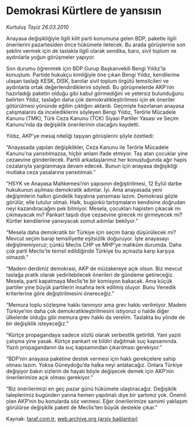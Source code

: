 # Demokrasi Kürtlere de yansısın

*Kurtuluş Tayiz 26.03.2010*

<div class="yazi"><p>Anayasa değişikliğiyle ilgili kilit parti konumuna gelen BDP, paketle ilgili önerilerini pazartesiden önce hükümete iletecek. Bu arada görüşlerine son şeklini vermek için de taslakla ilgili olarak sendika, baro, sivil toplum ve aydınlarla yoğun görüşmeler yapıyor. </p>
<p>Son durumu öğrenmek için BDP Gurup Başkanvekili Bengi Yıldız’la konuştum. Partide hukukçu kimliğiyle öne çıkan Bengi Yıldız, kendilerine ulaşan taslağı KESK, DİSK, barolar sivil toplum örgütü temsilcileri ve aydınlarla ortak değerlendirdiklerini söyledi. Bu görüşmelerde AKP’nin hazırladığı paketin olduğu gibi kabul görmediğini ve yetersiz bulunduğunu belirten Yıldız, taslağın daha çok demokratikleştirilmesi için ek öneriler götürülmesi yönünde eğilim çıktığını aktardı. Geçmişte hazırlanan anayasa çalışmalarını da incelediklerini söyleyen Bengi Yıldız, Terörle Mücadele Kanunu (TMK), Türk Ceza Kanunu (TCK) Siyasi Partiler Yasası ve Seçim Kanunu’nda da değişiklik önerilerinin olacağını kaydetti. </p>
<p>Yıldız, AKP’ye mesaj niteliği taşıyan görüşlerini şöyle özetledi: </p>
<p>“Anayasada yapılan değişiklikler, Ceza Kanunu ile Terörle Mücadele Kanunu’na yansıtılmazsa, hiçbir anlam ifade etmiyor. Taş atan çocuklar yine cezaevine gönderilecek. Partili arkadaşlarımız her konuştuğunda ağır hapis cezalarıyla yargılanmaya devam edecek. Bunun için anayasa değişikliği mutlaka ceza yasalarına yansıtılmalı.”</p>
<p>“HSYK ve Anayasa Mahkemesi’nin yapısının değiştirilmesi, 12 Eylül darbe hukukunun aşılması demokratik adımlar. İyi. Ama anayasada yeni değişimlerin halkın gündelik hayatına yansıması lazım. Demokrasi gözle görülür, elle tutulur olmalı. Halk, bugünkü tartışmaların kendisine doğrudan neyi kazandıracağını pek bilmiyor. Mesela, çocukları hapisten çıkacak mı çıkmayacak mı? Pankart taşıdı diye cezaevine girecek mi girmeyecek mi? Kürtler kendilerine yansıyacak somut adımlar bekliyor.”</p>
<p>“Mesela daha demokratik bir Türkiye için seçim barajı düşürülecek mi? Mevcut seçim barajı temsiliyette eşitsizlik doğuruyor. İşte anayasayı değiştiremiyoruz; çünkü Meclis CHP ve MHP’ye mahkûm durumda. Daha çok parti Meclis’te temsil edildiğinde Türkiye bu açmazla karşı karşıya olmazdı.” </p>
<p>“Madem derdimiz demokrasi, AKP de müzakereye açık olsun. Biz mevcut taslağa pratik olarak yedirilebilecek önerileri de gündeme getireceğiz. Mesela, parti kapatmaya Meclis’te bir komisyon bakacak. Ama küçük partiler yine büyük partilerin insafına terk edilmiş oluyor. Bunu Venedik kriterlerine göre değiştirilmesini önereceğiz.” </p>
<p>“Memura toplu sözleşme hakkı tanınıyor ama grev hakkı verilmiyor. Madem Türkiye’nin daha çok demokratikleştirilmesini istiyoruz o halde diğer ülkelerde olduğu gibi memura grev hakkı da verelim. Taslakta bu yönde de bir değişiklik isteyeceğiz.”</p>
<p>“Kürtçe propagandaya sadece sözlü olarak serbestlik getirildi. Yani yazılı çalışma yine yasak. Kürtçe pankart ve bildiri dağıtmak suç kapsamında. Yazılı propagandanın da suç kapsamından çıkarılması gerekiyor.”</p>
<p>“BDP’nin anayasa paketine destek vermesi için haklı gerekçelere sahip olması lazım. Yoksa Güneydoğu’da halka neyi anlatacağız. Onlara Türkiye değişiyor bakın sizlerin de hayatı böyle değişecek demek için AKP’nin önerilerimize açık olması gerekiyor.”</p>
<p>“Biz önerilerimizi en geç pazar günü hükümete ulaştıracağız. Değişiklik taleplerimiz bugünden yarına hemen yapılmalı diye bir şartımız yok. Önemli olan AKP’nin bu konularda söz vermesi. Eğer önerilerimize samimi yaklaşım görülürse değişiklik paketi de Meclis’ten büyük destekle çıkar.”</p></div>

Kaynak: [taraf.com.tr](http://www.taraf.com.tr:80/makale/10623.htm), [web.archive.org (arşiv bağlantısı)](http://web.archive.org/web/20100329204237/http://www.taraf.com.tr:80/makale/10623.htm)
